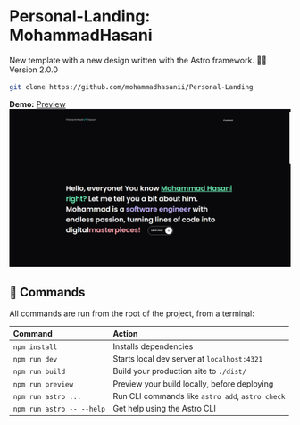 # Personal-Landing: MohammadHasani

New template with a new design written with the Astro framework. 🧑‍🚀
Version 2.0.0

```sh
git clone https://github.com/mohammadhasanii/Personal-Landing
```

**Demo:** [Preview](https://mohammadhasanii.ir)
![Thumnail](./src/assets/screenshot-1.png)
## 🧞 Commands

All commands are run from the root of the project, from a terminal:

| Command                   | Action                                           |
| :------------------------ | :----------------------------------------------- |
| `npm install`             | Installs dependencies                            |
| `npm run dev`             | Starts local dev server at `localhost:4321`      |
| `npm run build`           | Build your production site to `./dist/`          |
| `npm run preview`         | Preview your build locally, before deploying     |
| `npm run astro ...`       | Run CLI commands like `astro add`, `astro check` |
| `npm run astro -- --help` | Get help using the Astro CLI                     |

